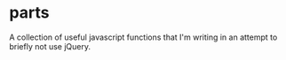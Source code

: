 parts
=====

A collection of useful javascript functions that I'm writing in an attempt to briefly not use jQuery.
